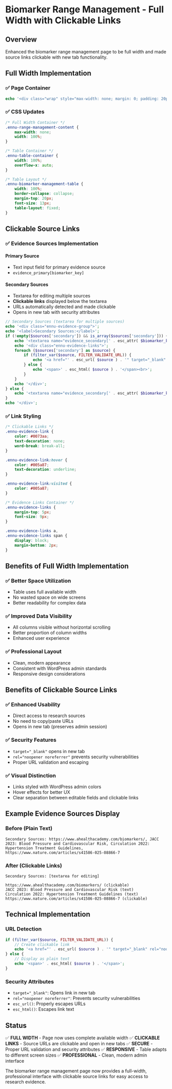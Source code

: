 # Biomarker Range Management - Full Width with Clickable Links

## Overview
Enhanced the biomarker range management page to be full width and made source links clickable with new tab functionality.

## Full Width Implementation

### ✅ **Page Container**
```php
echo '<div class="wrap" style="max-width: none; margin: 0; padding: 20px;">';
```

### ✅ **CSS Updates**
```css
/* Full Width Container */
.ennu-range-management-content {
    max-width: none;
    width: 100%;
}

/* Table Container */
.ennu-table-container {
    width: 100%;
    overflow-x: auto;
}

/* Table Layout */
.ennu-biomarker-management-table {
    width: 100%;
    border-collapse: collapse;
    margin-top: 20px;
    font-size: 13px;
    table-layout: fixed;
}
```

## Clickable Source Links

### ✅ **Evidence Sources Implementation**

#### Primary Source
- Text input field for primary evidence source
- `evidence_primary[biomarker_key]`

#### Secondary Sources
- Textarea for editing multiple sources
- **Clickable links** displayed below the textarea
- URLs automatically detected and made clickable
- Opens in new tab with security attributes

```php
// Secondary Sources (textarea for multiple sources)
echo '<div class="ennu-evidence-group">';
echo '<label>Secondary Sources:</label>';
if (!empty($sources['secondary']) && is_array($sources['secondary'])) {
    echo '<textarea name="evidence_secondary[' . esc_attr( $biomarker_key ) . ']" rows="2" placeholder="Secondary sources...">' . esc_textarea( implode(', ', $sources['secondary']) ) . '</textarea>';
    echo '<div class="ennu-evidence-links">';
    foreach ($sources['secondary'] as $source) {
        if (filter_var($source, FILTER_VALIDATE_URL)) {
            echo '<a href="' . esc_url( $source ) . '" target="_blank" rel="noopener noreferrer" class="ennu-evidence-link">' . esc_html( $source ) . '</a><br>';
        } else {
            echo '<span>' . esc_html( $source ) . '</span><br>';
        }
    }
    echo '</div>';
} else {
    echo '<textarea name="evidence_secondary[' . esc_attr( $biomarker_key ) . ']" rows="2" placeholder="Secondary sources..."></textarea>';
}
echo '</div>';
```

### ✅ **Link Styling**
```css
/* Clickable Links */
.ennu-evidence-link {
    color: #0073aa;
    text-decoration: none;
    word-break: break-all;
}

.ennu-evidence-link:hover {
    color: #005a87;
    text-decoration: underline;
}

.ennu-evidence-link:visited {
    color: #005a87;
}

/* Evidence Links Container */
.ennu-evidence-links {
    margin-top: 5px;
    font-size: 9px;
}

.ennu-evidence-links a,
.ennu-evidence-links span {
    display: block;
    margin-bottom: 2px;
}
```

## Benefits of Full Width Implementation

### ✅ **Better Space Utilization**
- Table uses full available width
- No wasted space on wide screens
- Better readability for complex data

### ✅ **Improved Data Visibility**
- All columns visible without horizontal scrolling
- Better proportion of column widths
- Enhanced user experience

### ✅ **Professional Layout**
- Clean, modern appearance
- Consistent with WordPress admin standards
- Responsive design considerations

## Benefits of Clickable Source Links

### ✅ **Enhanced Usability**
- Direct access to research sources
- No need to copy/paste URLs
- Opens in new tab (preserves admin session)

### ✅ **Security Features**
- `target="_blank"` opens in new tab
- `rel="noopener noreferrer"` prevents security vulnerabilities
- Proper URL validation and escaping

### ✅ **Visual Distinction**
- Links styled with WordPress admin colors
- Hover effects for better UX
- Clear separation between editable fields and clickable links

## Example Evidence Sources Display

### Before (Plain Text)
```
Secondary Sources: https://www.ahealthacademy.com/biomarkers/, JACC 2023: Blood Pressure and Cardiovascular Risk, Circulation 2022: Hypertension Treatment Guidelines, https://www.nature.com/articles/s41586-025-08866-7
```

### After (Clickable Links)
```
Secondary Sources: [textarea for editing]

https://www.ahealthacademy.com/biomarkers/ (clickable)
JACC 2023: Blood Pressure and Cardiovascular Risk (text)
Circulation 2022: Hypertension Treatment Guidelines (text)
https://www.nature.com/articles/s41586-025-08866-7 (clickable)
```

## Technical Implementation

### URL Detection
```php
if (filter_var($source, FILTER_VALIDATE_URL)) {
    // Create clickable link
    echo '<a href="' . esc_url( $source ) . '" target="_blank" rel="noopener noreferrer" class="ennu-evidence-link">' . esc_html( $source ) . '</a>';
} else {
    // Display as plain text
    echo '<span>' . esc_html( $source ) . '</span>';
}
```

### Security Attributes
- `target="_blank"`: Opens link in new tab
- `rel="noopener noreferrer"`: Prevents security vulnerabilities
- `esc_url()`: Properly escapes URLs
- `esc_html()`: Escapes link text

## Status
✅ **FULL WIDTH** - Page now uses complete available width
✅ **CLICKABLE LINKS** - Source URLs are clickable and open in new tabs
✅ **SECURE** - Proper URL validation and security attributes
✅ **RESPONSIVE** - Table adapts to different screen sizes
✅ **PROFESSIONAL** - Clean, modern admin interface

The biomarker range management page now provides a full-width, professional interface with clickable source links for easy access to research evidence. 